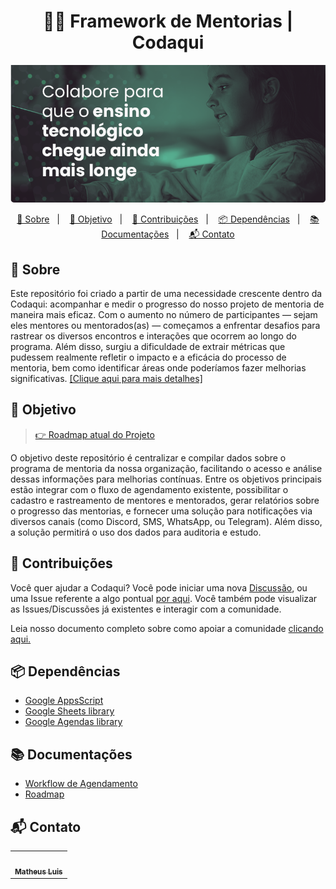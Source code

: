 <h1 align="center">
	👨‍🏫 Framework de Mentorias | Codaqui
</h1>

<p align="center">
    <img src="docs/assets/header.png" alt="header-img">
</p>

<p align="center">
<a href="#-sobre">📝 Sobre</a>&nbsp;&nbsp;&nbsp;|&nbsp;&nbsp;&nbsp;
<a href="#-objetivo">🎯 Objetivo</a>&nbsp;&nbsp;&nbsp;|&nbsp;&nbsp;&nbsp;
<a href="#-contribuições">🤝 Contribuições</a>&nbsp;&nbsp;&nbsp;|&nbsp;&nbsp;&nbsp;
<a href="#-dependências">📦 Dependências</a>&nbsp;&nbsp;&nbsp;|&nbsp;&nbsp;&nbsp;
<a href="#-documentações">📚 Documentações</a>&nbsp;&nbsp;&nbsp;|&nbsp;&nbsp;&nbsp;
<a href="#-contato">📬 Contato</a>
</p>


## 📝 Sobre

Este repositório foi criado a partir de uma necessidade crescente dentro da Codaqui: acompanhar e medir o progresso do nosso projeto de mentoria de maneira mais eficaz.
Com o aumento no número de participantes — sejam eles mentores ou mentorados(as) — começamos a enfrentar desafios para rastrear os diversos encontros e interações que ocorrem ao longo do programa.
Além disso, surgiu a dificuldade de extrair métricas que pudessem realmente refletir o impacto e a eficácia do processo de mentoria, bem como identificar áreas onde poderíamos fazer melhorias significativas.
[[Clique aqui para mais detalhes]](https://www.codaqui.dev/quero/mentoria)

## 🎯 Objetivo

> [👉 Roadmap atual do Projeto](/docs/roadmap.md)

O objetivo deste repositório é centralizar e compilar dados sobre o programa de mentoria da nossa organização,
facilitando o acesso e análise dessas informações para melhorias contínuas. Entre os objetivos principais estão
integrar com o fluxo de agendamento existente, possibilitar o cadastro e rastreamento de mentores e mentorados,
gerar relatórios sobre o progresso das mentorias, e fornecer uma solução para notificações via diversos canais
(como Discord, SMS, WhatsApp, ou Telegram). Além disso, a solução permitirá o uso dos dados para auditoria e estudo.

## 🤝 Contribuições

Você quer ajudar a Codaqui? Você pode iniciar uma nova [Discussão](https://github.com/codaqui/mentoria-framework/discussions), ou uma Issue referente a algo pontual [por aqui](https://github.com/codaqui/mentoria-framework/issues/new/choose). Você também pode visualizar as Issues/Discussões já existentes e interagir com a comunidade.

Leia nosso documento completo sobre como apoiar a comunidade [clicando aqui.](https://www.codaqui.dev/quero/apoiar/)

## 📦 Dependências

- [Google AppsScript](https://developers.google.com/apps-script/docs/release-notes)
- [Google Sheets library](https://developers.google.com/sheets?authuser=0&hl=pt-br)
- [Google Agendas library](https://developers.google.com/apps-script/reference/calendar?hl=pt-br&authuser=0)

## 📚 Documentações

- [Workflow de Agendamento](docs/devdocs/workflow-agendamento.md)
- [Roadmap](docs/roadmap.md)

## 📬 Contato
<table>
  <tr>
    <td align="center">
        <a href="https://github.com/causticsudo">
            <img src="https://avatars.githubusercontent.com/u/66440299?v=4" width="80px;" alt="" title="matheus@codaqui.dev"/>
            <br />
            <sub><b>Matheus Luis</b></sub>
        </a>
    </td>
  </tr>
</table>